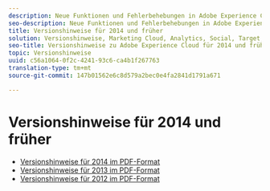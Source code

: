 ```yaml
---
description: Neue Funktionen und Fehlerbehebungen in Adobe Experience Cloud - 2014 und früher
seo-description: Neue Funktionen und Fehlerbehebungen in Adobe Experience Cloud - 2014 und früher
title: Versionshinweise für 2014 und früher
solution: Versionshinweise, Marketing Cloud, Analytics, Social, Target, Media Optimizer
seo-title: Versionshinweise zu Adobe Experience Cloud für 2014 und früher
topic: Versionshinweise
uuid: c56a1064-0f2c-4241-93c6-ca4b1f267763
translation-type: tm+mt
source-git-commit: 147b01562e6c8d579a2bec0e4fa2841d1791a671

---
```



# Versionshinweise für 2014 und früher

* [Versionshinweise für 2014 im PDF-Format](2014-Adobe-Experience-Cloud-Release-Notes.pdf)
* [Versionshinweise für 2013 im PDF-Format](2013-Adobe-Experience-Cloud-Release-Notes.pdf)
* [Versionshinweise für 2012 im PDF-Format](2012-Adobe-Experience-Cloud-Release-Notes.pdf)

